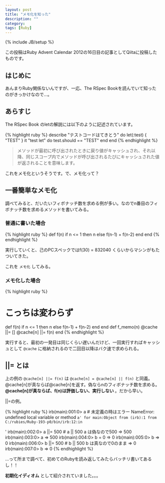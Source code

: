 ```yaml
---
layout: post
title: "メモ化を知った"
description: ""
category: 
tags: [Ruby]
---
```

{% include JB/setup %}

この投稿はRuby Advent Calendar 2012の16日目の記事としてQiitaに投稿したものです。

## はじめに

あんまりRuby関係ないんですが、一応、The RSpec Bookを読んでいて知ったのがきっかけなので…。

## あらすじ

The RSpec Book のletの解説には以下のように記述されています。

{% highlight ruby %}
   describe "テストコードはてきとう" do
     let(:test) { "TEST" }
     it "test let" do
       test.should == "TEST"
     end
   end
{% endhighlight %}

> メソッドが最初に呼び出されたときに戻り値がキャッシュされ、それ以降、同じスコープ内でメソッドが呼び出されるたびにキャッシュされた値が返されることを意味します。

これをメモ化というそうです。で、メモ化って？

## 一番簡単なメモ化

調べてみると、だいたいフィボナッチ数を求める例が多い。なのでn番目のフィボナッチ数を求めるメソッドを書いてみる。

### 普通に書いた場合

{% highlight ruby %}
def f(n)
  if n <= 1 then
    n
  else
    f(n-1) + f(n-2)
  end
end
{% endhighlight %}

実行していくと、己のPCスペックではf(30) = 832040 くらいからマシンがもたついてきた。

これを `メモ化` してみる。

### メモ化した場合

{% highlight ruby %}
# こっちは変わらず
def f(n)
  if n <= 1 then
    n
  else
    f(n-1) + f(n-2)
  end
end
def f_memo(n)
  @cache ||= []
  @cache[n] ||= f(n)
end
{% endhighlight %}

実行すると、最初の一発目は同じくらい遅いんだけど、一回実行すればキャッシュとして `@cache` に格納されるので二回目以降はバク速で求められる。

## ||= とは

上の例の `@cache[n] ||= f(n)` は `@cache[n] = @cache[n] || f(n)` と同義。@cache[n]が真ならば@cache[n]を返す。偽ならnのフィボナッチ数を求める。 **@cache[n]が真ならば、f(n)は評価しない、実行しない** 。だから早い。

\|\|=の例。

{% highlight ruby %}
irb(main):001:0> a          # 未定義の時はエラー
NameError: undefined local variable or method `a' for main:Object
from (irb):1
from C:/rubies/Ruby-193-p0/bin/irb:12:in `<main>'
irb(main):002:0> a ||= 500  # a || 500 a は偽なので500
=> 500
irb(main):003:0> a
=> 500
irb(main):004:0> b = 0
=> 0
irb(main):005:0> b
=> 0
irb(main):006:0> b ||= 500  # b || 500 b は真なので0のまま
=> 0
irb(main):007:0> b
=> 0
{% endhighlight %}

…って所まで調べて、初めてのRubyを読み返してみたらバッチリ書いてあるし！！

**初期化イディオム** として紹介されていました。。。
